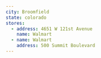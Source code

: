 ```yaml
---
city: Broomfield
state: colorado
stores:
  - address: 4651 W 121st Avenue
    name: Walmart
  - name: Walmart
    address: 500 Summit Boulevard
---
```

